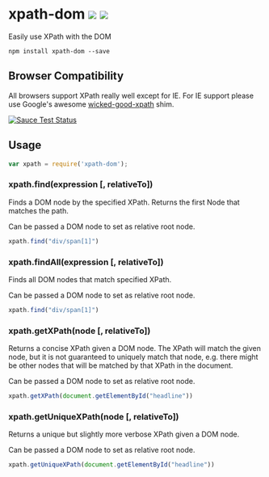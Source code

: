 # xpath-dom [![](https://travis-ci.org/johannhof/xpath-dom.svg)](https://travis-ci.org/johannhof/xpath-dom) [![](https://img.shields.io/npm/v/xpath-dom.svg)](https://www.npmjs.com/package/xpath-dom)
Easily use XPath with the DOM

```
npm install xpath-dom --save
```

## Browser Compatibility

All browsers support XPath really well except for IE.
For IE support please use Google's awesome [wicked-good-xpath](https://github.com/google/wicked-good-xpath/) shim.

[![Sauce Test Status](https://saucelabs.com/browser-matrix/xpath-dom.svg)](https://saucelabs.com/u/xpath-dom)

## Usage

```js
var xpath = require('xpath-dom');
```

### xpath.find(expression [, relativeTo])

Finds a DOM node by the specified XPath. Returns the first Node that matches the path.

Can be passed a DOM node to set as relative root node.

```js
xpath.find("div/span[1]")
```

### xpath.findAll(expression [, relativeTo])

Finds all DOM nodes that match specified XPath.

Can be passed a DOM node to set as relative root node.

```js
xpath.find("div/span[1]")
```

### xpath.getXPath(node [, relativeTo])

Returns a concise XPath given a DOM node. The XPath will match the given node,
but it is not guaranteed to uniquely match that node, e.g. there might
be other nodes that will be matched by that XPath in the document.

Can be passed a DOM node to set as relative root node.

```js
xpath.getXPath(document.getElementById("headline"))
```

### xpath.getUniqueXPath(node [, relativeTo])

Returns a unique but slightly more verbose XPath given a DOM node.

Can be passed a DOM node to set as relative root node.

```js
xpath.getUniqueXPath(document.getElementById("headline"))
```

